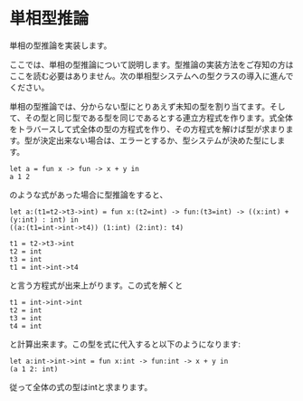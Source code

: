 # 単相型推論

単相の型推論を実装します。

ここでは、単相の型推論について説明します。型推論の実装方法をご存知の方はここを読む必要はありません。次の単相型システムへの型クラスの導入に進んでください。

単相の型推論では、分からない型にとりあえず未知の型を割り当てます。そして、その型と同じ型である型を同じであるとする連立方程式を作ります。式全体をトラバースして式全体の型の方程式を作り、その方程式を解けば型が求まります。型が決定出来ない場合は、エラーとするか、型システムが決めた型にします。

	let a = fun x -> fun -> x + y in
	a 1 2

のような式があった場合に型推論をすると、

	let a:(t1=t2->t3->int) = fun x:(t2=int) -> fun:(t3=int) -> ((x:int) + (y:int) : int) in
	((a:(t1=int->int->t4)) (1:int) (2:int): t4)

	t1 = t2->t3->int
	t2 = int
	t3 = int
	t1 = int->int->t4

と言う方程式が出来上がります。この式を解くと

	t1 = int->int->int
	t2 = int
	t3 = int
	t4 = int

と計算出来ます。この型を式に代入すると以下のようになります:

	let a:int->int->int = fun x:int -> fun:int -> x + y in
	(a 1 2: int)

従って全体の式の型はintと求まります。

